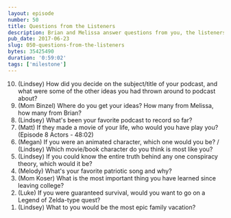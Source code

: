 ```yaml
---
layout: episode
number: 50
title: Questions from the Listeners
description: Brian and Melissa answer questions from you, the listeners.
pub_date: 2017-06-23
slug: 050-questions-from-the-listeners
bytes: 35425490
duration: '0:59:02'
tags: ['milestone']
---
```


<ol reversed>
<li>(Lindsey) How did you decide on the subject/title of your podcast, and what were some of the other ideas you had thrown around to podcast about?</li>
<li>(Mom Binzel) Where do you get your ideas? How many from Melissa, how many from Brian?</li>
<li>(Lindsey) What's been your favorite podcast to record so far?</li>
<li>(Matt) If they made a movie of your life, who would you have play you? (Episode 8 Actors - 48:02)</li>
<li>(Megan) If you were an animated character, which one would you be? / (Lindsey) Which movie/book character do you think is most like you?</li>
<li>(Lindsey) If you could know the entire truth behind any one conspiracy theory, which would it be?</li>
<li>(Melody) What's your favorite patriotic song and why?</li>
<li>(Mom Koser) What is the most important thing you have learned since leaving college?</li>
<li>(Luke) If you were guaranteed survival, would you want to go on a Legend of Zelda-type quest?</li>
<li>(Lindsey) What to you would be the most epic family vacation?</li>
</ol>